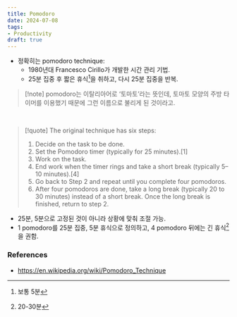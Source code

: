 ```yaml
---
title: Pomodoro
date: 2024-07-08
tags:
- Productivity
draft: true
---
```



- 정확히는 pomodoro technique:
    - 1980년대 Francesco Cirillo가 개발한 시간 관리 기법.
    - 25분 집중 후 짧은 휴식[^1]을 취하고, 다시 25분 집중을 반복.

> [!note] pomodoro는 이탈리아어로 ‘토마토’라는 뜻인데, 토마토 모양의 주방 타이머를 이용했기 때문에 그런 이름으로 불리게 된 것이라고.

[^1]: 보통 5분

<BR />

> [!quote] The original technique has six steps:
> 1. Decide on the task to be done.
> 2. Set the Pomodoro timer (typically for 25 minutes).[1]
> 3. Work on the task.
> 4. End work when the timer rings and take a short break (typically 5–10 minutes).[4]
> 5. Go back to Step 2 and repeat until you complete four pomodoros.
> 6. After four pomodoros are done, take a long break (typically 20 to 30 minutes) instead of a short break. Once the long break is finished, return to step 2.
- 25분, 5분으로 고정된 것이 아니라 상황에 맞춰 조절 가능.
- 1 pomodoro를 25분 집중, 5분 휴식으로 정의하고, 4 pomodoro 뒤에는 긴 휴식[^2]을 권함.

[^2]: 20-30분


### References
- https://en.wikipedia.org/wiki/Pomodoro_Technique
